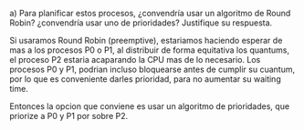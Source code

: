 a) Para planificar estos procesos, ¿convendría usar un algoritmo de Round Robin? ¿convendría
usar uno de prioridades? Justifique su respuesta.

Si usaramos Round Robin (preemptive), estariamos haciendo esperar de mas a los procesos P0 o P1, al distribuir de forma
equitativa los quantums, el proceso P2 estaria acaparando la CPU mas de lo necesario. 
Los procesos P0 y P1, podrian incluso bloquearse antes de cumplir su cuantum, por lo que es conveniente darles prioridad, 
para no aumentar su waiting time.

Entonces la opcion que conviene es usar un algoritmo de prioridades, que priorize a P0 y P1 por sobre P2.